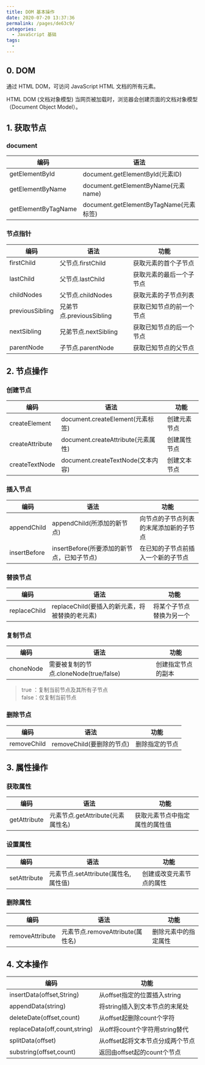 ```yaml
---
title: DOM 基本操作
date: 2020-07-20 13:37:36
permalink: /pages/de63c9/
categories: 
  - JavaScript 基础
tags: 
  - 
---
```


## 0. DOM

通过 HTML DOM，可访问 JavaScript HTML 文档的所有元素。

HTML DOM (文档对象模型)
当网页被加载时，浏览器会创建页面的文档对象模型（Document Object Model）。

## 1. 获取节点

### document

编码|语法
-|-|
getElementById|document.getElementById(元素ID)
getElementByName|document.getElementByName(元素name)
getElementByTagName|document.getElementByTagName(元素标签)

### 节点指针

编码|语法|功能
-|-|-|
firstChild|父节点.firstChild|获取元素的首个子节点
lastChild|父节点.lastChild|获取元素的最后一个子节点
childNodes|父节点.childNodes|获取元素的子节点列表
previousSibling|兄弟节点.previousSibling|获取已知节点的前一个节点
nextSibling|兄弟节点.nextSibling|获取已知节点的后一个节点
parentNode|子节点.parentNode|获取已知节点的父节点

## 2. 节点操作

### 创建节点

编码|语法|功能
-|-|-|
createElement|document.createElement(元素标签)|创建元素节点
createAttribute|document.createAttribute(元素属性)|创建属性节点
createTextNode|document.createTextNode(文本内容)|创建文本节点

### 插入节点

编码|语法|功能
-|-|-|
appendChild|appendChild(所添加的新节点)|向节点的子节点列表的末尾添加新的子节点
insertBefore|insertBefore(所要添加的新节点，已知子节点)|在已知的子节点前插入一个新的子节点

### 替换节点

编码|语法|功能
-|-|-|
replaceChild|replaceChild(要插入的新元素，将被替换的老元素)|将某个子节点替换为另一个

### 复制节点

编码|语法|功能
-|-|-|
choneNode|需要被复制的节点.cloneNode(true/false)|创建指定节点的副本

>true ：复制当前节点及其所有子节点<br/>
>false：仅复制当前节点

### 删除节点

编码|语法|功能
-|-|-|
removeChild|removeChild(要删除的节点)|删除指定的节点

## 3. 属性操作

### 获取属性

编码|语法|功能
-|-|-|
getAttribute|元素节点.getAttribute(元素属性名)|获取元素节点中指定属性的属性值

### 设置属性

编码|语法|功能
-|-|-|
setAttribute|元素节点.setAttribute(属性名,属性值)|创建或改变元素节点的属性

### 删除属性

编码|语法|功能
-|-|-|
removeAttribute|元素节点.removeAttribute(属性名)|删除元素中的指定属性

## 4. 文本操作

编码|功能
-|-|
insertData(offset,String)|从offset指定的位置插入string
appendData(string)|将string插入到文本节点的末尾处
deleteDate(offset,count)|从offset起删除count个字符
replaceData(off,count,string)|从off将count个字符用string替代
splitData(offset)|从offset起将文本节点分成两个节点
substring(offset,count)|返回由offset起的count个节点

